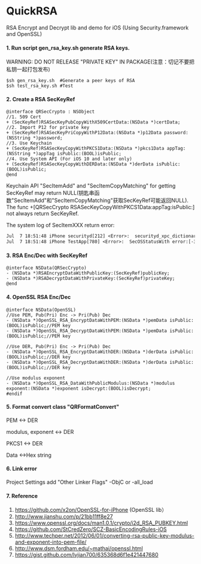 # QuickRSA
RSA Encrypt and Decrypt lib and demo for iOS (Using Security.framework and OpenSSL)


#### 1. Run script gen_rsa_key.sh generate RSA keys.

WARNING: DO NOT RELEASE "PRIVATE KEY" IN PACKAGE(注意：切记不要把私钥一起打包发布)

```shell
$sh gen_rsa_key.sh  #Generate a peer keys of RSA
$sh test_rsa_key.sh #Test
```


#### 2. Create a RSA SecKeyRef

```objc
@interface QRSecCrypto : NSObject
//1. 509 Cert
+ (SecKeyRef)RSASecKeyPubCopyWithX509CertData:(NSData *)certData;
//2. Import P12 for private key
+ (SecKeyRef)RSASecKeyPriCopyWithP12Data:(NSData *)p12Data password:(NSString *)password;
//3. Use Keychain
+ (SecKeyRef)RSASecKeyCopyWithPKCS1Data:(NSData *)pkcs1Data appTag:(NSString *)appTag isPublic:(BOOL)isPublic;
//4. Use System API (For iOS 10 and later only)
+ (SecKeyRef)RSASecKeyCopyWithDERData:(NSData *)derData isPublic:(BOOL)isPublic;
@end
```


Keychain API "SecItemAdd" and "SecItemCopyMatching" for getting SecKeyRef may return NULL(钥匙串函数"SecItemAdd"和"SecItemCopyMatching"获取SecKeyRef可能返回NULL).
The func +[QRSecCrypto RSASecKeyCopyWithPKCS1Data:appTag:isPublic:] not always return SecKeyRef.

The system log of SecItemXXX return error:
```txt
Jul  7 18:51:48 iPhone securityd[212] <Error>:  securityd_xpc_dictionary_handler TestApp[780] copy_matching Error Domain=NSOSStatusErrorDomain Code=-34018 "client has neither application-identifier nor keychain-access-groups entitlements" UserInfo={NSDescription=client has neither application-identifier nor keychain-access-groups entitlements}
Jul  7 18:51:48 iPhone TestApp[780] <Error>:  SecOSStatusWith error:[-34018] Error Domain=NSOSStatusErrorDomain Code=-34018 "client has neither application-identifier nor keychain-access-groups entitlements" UserInfo={NSDescription=client has neither application-identifier nor keychain-access-groups entitlements}
```

#### 3. RSA Enc/Dec with SecKeyRef

```objc
@interface NSData(QRSecCrypto)
- (NSData *)RSAEncryptDataWithPublicKey:(SecKeyRef)publicKey;
- (NSData *)RSADecryptDataWithPrivateKey:(SecKeyRef)privateKey;
@end
```

#### 4. OpenSSL RSA Enc/Dec

```objc
@interface NSData(OpenSSL)
//Use PEM, Pub(Pri) Enc -> Pri(Pub) Dec
- (NSData *)OpenSSL_RSA_EncryptDataWithPEM:(NSData *)pemData isPublic:(BOOL)isPublic;//PEM key
- (NSData *)OpenSSL_RSA_DecryptDataWithPEM:(NSData *)pemData isPublic:(BOOL)isPublic;//PEM key

//Use DER, Pub(Pri) Enc -> Pri(Pub) Dec
- (NSData *)OpenSSL_RSA_EncryptDataWithDER:(NSData *)derData isPublic:(BOOL)isPublic;//DER key
- (NSData *)OpenSSL_RSA_DecryptDataWithDER:(NSData *)derData isPublic:(BOOL)isPublic;//DER key

//Use modulus exponent
- (NSData *)OpenSSL_RSA_DataWithPublicModulus:(NSData *)modulus exponent:(NSData *)exponent isDecrypt:(BOOL)isDecrypt;
#endif
```

#### 5. Format convert class "QRFormatConvert"

PEM <-> DER

modulus, exponent <-> DER

PKCS1 <-> DER

Data <->Hex string


#### 6. Link error

Project Settings add "Other Linker Flags" -ObjC or -all_load


#### 7. Reference

 1. https://github.com/x2on/OpenSSL-for-iPhone (OpenSSL lib）
 2. http://www.jianshu.com/p/21bb11ff8e27
 3. https://www.openssl.org/docs/man1.0.1/crypto/i2d_RSA_PUBKEY.html
 4. https://github.com/StCredZero/SCZ-BasicEncodingRules-iOS
 5. http://www.techper.net/2012/06/01/converting-rsa-public-key-modulus-and-exponent-into-pem-file/
 6. http://www.dsm.fordham.edu/~mathai/openssl.html
 7. https://gist.github.com/lvjian700/635368d6f1e421447680
